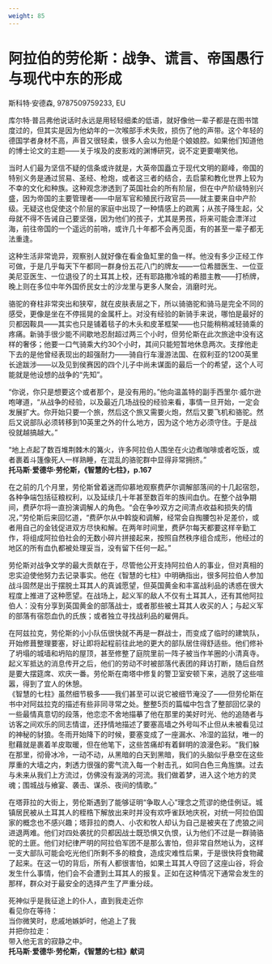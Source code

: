 ```yaml
---
weight: 85
---
```

# 阿拉伯的劳伦斯：战争、谎言、帝国愚行与现代中东的形成

斯科特·安德森, 9787509759233, EU

库尔特·普吕弗他说话时永远是用轻轻细柔的低语，就好像他一辈子都是在图书馆度过的，但其实是因为他幼年的一次喉部手术失败，损伤了他的声带。这个年轻的德国学者身材不高，声音又很轻柔，很多人会以为他是个娘娘腔。如果他们知道他的博士论文的主题——关于埃及的皮影戏的渊博研究，说不定更要嘲笑他。

当时人们最为坚信不疑的信条或许就是，大英帝国矗立于现代文明的巅峰，帝国的特别义务是通过贸易、圣经、枪炮，或者这三者的结合，去启蒙和教化世界上较为不幸的文化和种族。这种观念渗透到了英国社会的所有阶层，但在中产阶级特别兴盛，因为帝国的主要管理者——中层军官和殖民行政官员——就主要来自中产阶级。无疑这也促使这个阶层的家庭中出现了一种情感上的疏离；从孩子降生起，父母就不得不告诫自己要坚强，因为他们的孩子，尤其是男孩，将来可能会漂洋过海，前往帝国的一个遥远的前哨，或许几十年都不会再见面，有的甚至一辈子都无法重逢。

这种生活非常诡异，观察别人就好像在看金鱼缸里的鱼一样。他没有多少正经工作可做，于是几乎每天下午都同一群身份五花八门的牌友——一位希腊医生、一位亚美尼亚医生、一位退役了的土耳其上校，还有耶路撒冷城的希腊主教——打桥牌，晚上则在多位中年外国侨民女士的沙龙里与更多人聚会，消磨时光。

骆驼的脊柱非常突出和狭窄，就在皮肤表层之下，所以骑骆驼和骑马是完全不同的感受，更像是坐在不停摇晃的金属杆上。对没有经验的新骑手来说，哪怕是最好的贝都因鞍具——其实也只是铺着毯子的木头和皮革框架——也只能稍稍减轻骑乘的疼痛。新骑手很少能不间歇地忍耐超过两三个小时，但劳伦斯在此次旅途中没有这样的奢侈；他要一口气骑乘大约30个小时，其间只能短暂地休息两次。支撑他走下去的是他曾经表现出的超强耐力——骑自行车漫游法国、在叙利亚的1200英里长途跋涉——以及见到侯赛因的四个儿子中尚未谋面的最后一个的希望，这个人可能就是他设想的战争的“先知”。

“你说，你只是想要这个或者那个，是没有用的。”他向温盖特的副手西里尔·威尔逊咆哮道，“从战争的经验，以及最近几场战役的经验来看，事情一旦开始，一定会发展扩大。你开始只要一个旅，然后这个旅又需要火炮，然后又要飞机和骆驼。然后又说部队必须转移到10英里之外的什么地方，因为这个地方必须守住。于是战役就越搞越大。”

“地上点起了数百堆荆棘木的篝火，许多阿拉伯人围坐在火边煮咖啡或者吃饭，或者裹着斗篷像死人一样熟睡，在混乱的骆驼群中显得非常拥挤。”  
**托马斯·爱德华·劳伦斯，《智慧的七柱》，p.167**

在之前的几个月里，劳伦斯曾着迷而仰慕地观察费萨尔调解部落间的十几起宿怨，各种争端包括征粮权利，以及延续几十年甚至数百年的族间血仇。在整个战争期间，费萨尔将一直扮演调解人的角色。“会在争吵双方之间清点收益和损失的情况，”劳伦斯后来回忆道，“费萨尔从中斡旋和调解，经常会自掏腰包补足差价，或者用自己的金钱促进双方尽快和解。在两年时间里，费萨尔每天都要这样辛勤工作，将组成阿拉伯社会的无数小碎片拼接起来，按照自然秩序组合成形，他经过的地区的所有血仇都被处理妥当，没有留下任何一起。”

劳伦斯对战争文学的最大贡献在于，尽管他公开支持阿拉伯人的事业，但对真相的忠实迫使他努力去记录事实。他在《智慧的七柱》中明确指出，很多阿拉伯人参加战斗固然是出于摆脱土耳其人的真诚愿望，但英国黄金和丰富战利品的诱惑在很大程度上推进了这种愿望。在战场上，起义军的敌人不仅有土耳其人，还有其他阿拉伯人：没有分享到英国黄金的部落战士，或者那些被土耳其人收买的人；与起义军的部落有宿怨血仇的氏族；或者独立寻找战利品的雇佣兵。

在阿兹拉克，劳伦斯的小小队伍很快就不再是一群战士，而变成了临时的建筑队，开始修葺整理要塞，好让即将起程前往此地的更大的部队居住得舒适些。他们修补了坍塌的城墙和坍陷的屋顶，甚至修整了庭院里前一阵子被当作羊圈的小清真寺。起义军抵达的消息传开之后，他们的劳动不时被部落代表团的拜访打断，随后自然是要大摆筵席、欢庆一番。劳伦斯在南塔中修复的警卫室安顿下来，逃脱了这些喧嚣，得到了宜人的休憩。  
《智慧的七柱》虽然细节极多——我们甚至可以说它被细节淹没了——但劳伦斯在书中对阿兹拉克的描述有些非同寻常之处。整整5页的篇幅中包含了整部回忆录的一些最情真意切的段落，他恋恋不舍地描摹了他在那里的美好时光、他的追随者与访客之间欢乐的同志情谊，还抒情地描述了要塞高墙之外号叫不止但从未被看见过的神秘的豺狼。冬雨开始降下的时候，要塞变成了一座漏水、冷湿的监狱，唯一的慰藉就是裹着羊皮取暖，但在他笔下，这些苦痛却有着鲜明的浪漫色彩。“我们躲在那里，彻骨冰冷，一动不动，从黑暗的白天到黑暗，我们的头脑似乎悬空在这些厚重的大墙之内，刺透力很强的雾气流入每一个射击孔，如同白色三角旌旗。过去与未来从我们上方流过，仿佛没有漩涡的河流。我们做着梦，进入这个地方的灵魂；围城战与飨宴、袭击、谋杀、夜间的情歌。”

在塔菲拉的大街上，劳伦斯遇到了能够证明“争取人心”理念之荒谬的绝佳例证。城镇居民被从土耳其人的桎梏下解放出来时并没有欢呼雀跃地庆祝，对统一阿拉伯国家的概念也不感兴趣；塔菲拉的商人、小农和牧人却认为自己是被夹在了虎狼之间进退两难。他们对四处袭扰的贝都因战士既恐惧又仇恨，认为他们不过是一群骑骆驼的土匪。他们对纪律严明的阿拉伯军团不是那么害怕，但非常自然地认为，这样一支大部队可能会吃光他们所剩不多的粮食，造成灾难性后果，于是很快将食物藏了起来。在这一切的背后，所有人都很害怕，如果土耳其人夺回了这座山谷，将会发生什么事情，他们会不会遭到土耳其人的报复。正如在这种情况下通常会发生的那样，群众对于最安全的选择产生了严重分歧。

死神似乎是我征途上的仆人，直到我走近你  
看见你在等待：  
当你微笑时，悲戚地嫉妒时，他追上了我  
并把你拉走：  
带入他无言的寂静之中。  
**托马斯·爱德华·劳伦斯，《智慧的七柱》献词**